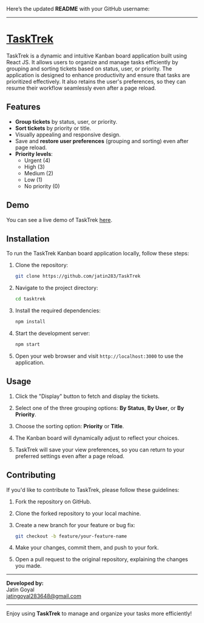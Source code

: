 Here’s the updated **README** with your GitHub username:

---

# [TaskTrek](https://task-trek-ten.vercel.app/)

TaskTrek is a dynamic and intuitive Kanban board application built using React JS. It allows users to organize and manage tasks efficiently by grouping and sorting tickets based on status, user, or priority. The application is designed to enhance productivity and ensure that tasks are prioritized effectively. It also retains the user's preferences, so they can resume their workflow seamlessly even after a page reload.

## Features

- **Group tickets** by status, user, or priority.
- **Sort tickets** by priority or title.
- Visually appealing and responsive design.
- Save and **restore user preferences** (grouping and sorting) even after page reload.
- **Priority levels**: 
  - Urgent (4)
  - High (3)
  - Medium (2)
  - Low (1)
  - No priority (0)

## Demo

You can see a live demo of TaskTrek [here](https://task-trek-ten.vercel.app/).

## Installation

To run the TaskTrek Kanban board application locally, follow these steps:

1. Clone the repository:
    
    ```bash
    git clone https://github.com/jatin283/TaskTrek
    ```

2. Navigate to the project directory:
     
    ```bash
    cd tasktrek
    ```

3. Install the required dependencies:
     
    ```bash
    npm install
    ```

4. Start the development server:
     
    ```bash
    npm start
    ```

5. Open your web browser and visit `http://localhost:3000` to use the application.

## Usage

1. Click the "Display" button to fetch and display the tickets.

2. Select one of the three grouping options: **By Status**, **By User**, or **By Priority**.

3. Choose the sorting option: **Priority** or **Title**.

4. The Kanban board will dynamically adjust to reflect your choices.

5. TaskTrek will save your view preferences, so you can return to your preferred settings even after a page reload.

## Contributing

If you'd like to contribute to TaskTrek, please follow these guidelines:

1. Fork the repository on GitHub.

2. Clone the forked repository to your local machine.

3. Create a new branch for your feature or bug fix:

    ```bash
    git checkout -b feature/your-feature-name
    ```

4. Make your changes, commit them, and push to your fork.

5. Open a pull request to the original repository, explaining the changes you made.

---

**Developed by:**  
Jatin Goyal  
[jatingoyal283648@gmail.com](mailto:jatingoyal283648@gmail.com)

---

Enjoy using **TaskTrek** to manage and organize your tasks more efficiently!